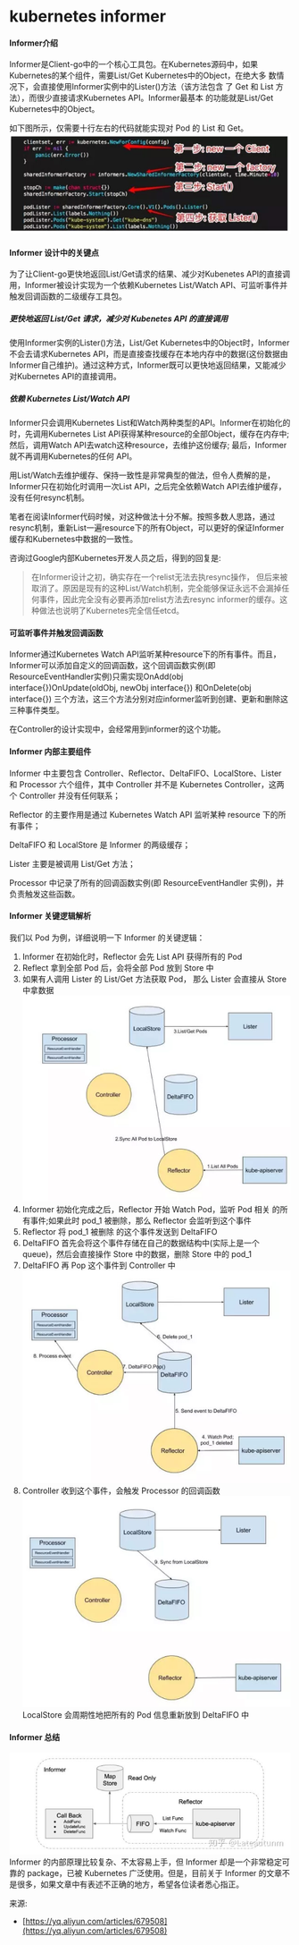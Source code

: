 # kubernetes informer

#### Informer介绍

Informer是Client-go中的一个核心工具包。在Kubernetes源码中，如果Kubernetes的某个组件，需要List/Get Kubernetes中的Object，在绝大多 数情况下，会直接使用Informer实例中的Lister\(\)方法（该方法包含 了 Get 和 List 方法），而很少直接请求Kubernetes API。Informer最基本 的功能就是List/Get Kubernetes中的Object。

如下图所示，仅需要十行左右的代码就能实现对 Pod 的 List 和 Get。  
![](/images/k8s-informer.jpg)

#### Informer 设计中的关键点

为了让Client-go更快地返回List/Get请求的结果、减少对Kubenetes API的直接调用，Informer被设计实现为一个依赖Kubernetes List/Watch API、可监听事件并触发回调函数的二级缓存工具包。

##### 更快地返回 List/Get 请求，减少对 Kubenetes API 的直接调用

使用Informer实例的Lister\(\)方法，List/Get Kubernetes中的Object时，Informer不会去请求Kubernetes API，而是直接查找缓存在本地内存中的数据\(这份数据由Informer自己维护\)。通过这种方式，Informer既可以更快地返回结果，又能减少对Kubernetes API的直接调用。

##### 依赖 Kubernetes List/Watch API

Informer只会调用Kubernetes List和Watch两种类型的API。Informer在初始化的时，先调用Kubernetes List API获得某种resource的全部Object，缓存在内存中; 然后，调用Watch API去watch这种resource，去维护这份缓存; 最后，Informer就不再调用Kubernetes的任何 API。

用List/Watch去维护缓存、保持一致性是非常典型的做法，但令人费解的是，Informer只在初始化时调用一次List API，之后完全依赖Watch API去维护缓存，没有任何resync机制。

笔者在阅读Informer代码时候，对这种做法十分不解。按照多数人思路，通过resync机制，重新List一遍resource下的所有Object，可以更好的保证Informer 缓存和Kubernetes中数据的一致性。

咨询过Google内部Kubernetes开发人员之后，得到的回复是:

> 在Informer设计之初，确实存在一个relist无法去执resync操作， 但后来被取消了。原因是现有的这种List/Watch机制，完全能够保证永远不会漏掉任何事件，因此完全没有必要再添加relist方法去resync informer的缓存。这种做法也说明了Kubernetes完全信任etcd。

#### 可监听事件并触发回调函数

Informer通过Kubernetes Watch API监听某种resource下的所有事件。而且，Informer可以添加自定义的回调函数，这个回调函数实例\(即ResourceEventHandler实例\)只需实现OnAdd\(obj interface{}\)OnUpdate\(oldObj, newObj interface{}\) 和OnDelete\(obj interface{}\) 三个方法，这三个方法分别对应informer监听到创建、更新和删除这三种事件类型。

在Controller的设计实现中，会经常用到informer的这个功能。

#### Informer 内部主要组件

Informer 中主要包含 Controller、Reflector、DeltaFIFO、LocalStore、Lister 和 Processor 六个组件，其中 Controller 并不是 Kubernetes Controller，这两个 Controller 并没有任何联系；

Reflector 的主要作用是通过 Kubernetes Watch API 监听某种 resource 下的所有事件；

DeltaFIFO 和 LocalStore 是 Informer 的两级缓存；

Lister 主要是被调用 List/Get 方法；

Processor 中记录了所有的回调函数实例\(即 ResourceEventHandler 实例\)，并负责触发这些函数。

#### Informer 关键逻辑解析

我们以 Pod 为例，详细说明一下 Informer 的关键逻辑：

1. Informer 在初始化时，Reflector 会先 List API 获得所有的 Pod
2. Reflect 拿到全部 Pod 后，会将全部 Pod 放到 Store 中
3. 如果有人调用 Lister 的 List/Get 方法获取 Pod， 那么 Lister 会直接从 Store 中拿数据
   ![](/images/k8s-informer-1.jpg)
4. Informer 初始化完成之后，Reflector 开始 Watch Pod，监听 Pod 相关 的所有事件;如果此时 pod\_1 被删除，那么 Reflector 会监听到这个事件
5. Reflector 将 pod\_1 被删除 的这个事件发送到 DeltaFIFO
6. DeltaFIFO 首先会将这个事件存储在自己的数据结构中\(实际上是一个 queue\)，然后会直接操作 Store 中的数据，删除 Store 中的 pod\_1
7. DeltaFIFO 再 Pop 这个事件到 Controller 中
   ![](/images/k8s-informer-2.jpg)
8. Controller 收到这个事件，会触发 Processor 的回调函数
   ![](/images/k8s-informer-3.jpg)
   LocalStore 会周期性地把所有的 Pod 信息重新放到 DeltaFIFO 中

#### Informer 总结
![](/images/k8s-informer-4.jpg)
Informer 的内部原理比较复杂、不太容易上手，但 Informer 却是一个非常稳定可靠的 package，已被 Kubernetes 广泛使用。但是，目前关于 Informer 的文章不是很多，如果文章中有表述不正确的地方，希望各位读者悉心指正。

来源:

* [https://yq.aliyun.com/articles/679508](https://yq.aliyun.com/articles/679508)



